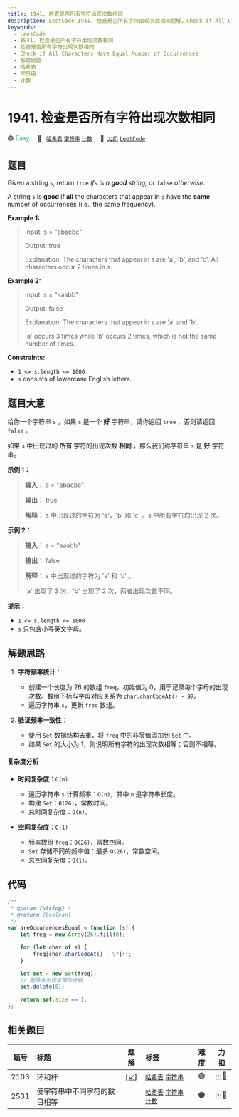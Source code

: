 ```yaml
---
title: 1941. 检查是否所有字符出现次数相同
description: LeetCode 1941. 检查是否所有字符出现次数相同题解，Check if All Characters Have Equal Number of Occurrences，包含解题思路、复杂度分析以及完整的 JavaScript 代码实现。
keywords:
  - LeetCode
  - 1941. 检查是否所有字符出现次数相同
  - 检查是否所有字符出现次数相同
  - Check if All Characters Have Equal Number of Occurrences
  - 解题思路
  - 哈希表
  - 字符串
  - 计数
---
```


# 1941. 检查是否所有字符出现次数相同

🟢 <font color=#15bd66>Easy</font>&emsp; 🔖&ensp; [`哈希表`](/tag/hash-table.md) [`字符串`](/tag/string.md) [`计数`](/tag/counting.md)&emsp; 🔗&ensp;[`力扣`](https://leetcode.cn/problems/check-if-all-characters-have-equal-number-of-occurrences) [`LeetCode`](https://leetcode.com/problems/check-if-all-characters-have-equal-number-of-occurrences)

## 题目

Given a string `s`, return `true` _if_`s` _is a **good** string, or_ `false`
_otherwise_.

A string `s` is **good** if **all** the characters that appear in `s` have the
**same** number of occurrences (i.e., the same frequency).

**Example 1:**

> Input: s = "abacbc"
>
> Output: true
>
> Explanation: The characters that appear in s are 'a', 'b', and 'c'. All characters occur 2 times in s.

**Example 2:**

> Input: s = "aaabb"
>
> Output: false
>
> Explanation: The characters that appear in s are 'a' and 'b'.
>
> 'a' occurs 3 times while 'b' occurs 2 times, which is not the same number of times.

**Constraints:**

- `1 <= s.length <= 1000`
- `s` consists of lowercase English letters.

## 题目大意

给你一个字符串 `s` ，如果 `s` 是一个 **好** 字符串，请你返回 `true` ，否则请返回 `false` 。

如果 `s` 中出现过的 **所有** 字符的出现次数 **相同** ，那么我们称字符串 `s` 是 **好** 字符串。

**示例 1：**

> **输入：** s = "abacbc"
>
> **输出：** true
>
> **解释：** s 中出现过的字符为 'a'，'b' 和 'c' 。s 中所有字符均出现 2 次。

**示例 2：**

> **输入：** s = "aaabb"
>
> **输出：** false
>
> **解释：** s 中出现过的字符为 'a' 和 'b' 。
>
> 'a' 出现了 3 次，'b' 出现了 2 次，两者出现次数不同。

**提示：**

- `1 <= s.length <= 1000`
- `s` 只包含小写英文字母。

## 解题思路

1. **字符频率统计**：

   - 创建一个长度为 26 的数组 `freq`，初始值为 0，用于记录每个字母的出现次数。数组下标与字母对应关系为 `char.charCodeAt() - 97`。
   - 遍历字符串 `s`，更新 `freq` 数组。

2. **验证频率一致性**：

   - 使用 `Set` 数据结构去重，将 `freq` 中的非零值添加到 `Set` 中。
   - 如果 `Set` 的大小为 1，则说明所有字符的出现次数相等；否则不相等。

#### 复杂度分析

- **时间复杂度**：`O(n)`

  - 遍历字符串 `s` 计算频率：`O(n)`，其中 `n` 是字符串长度。
  - 构建 `Set`：`O(26)`，常数时间。
  - 总时间复杂度：`O(n)`。

- **空间复杂度**：`O(1)`
  - 频率数组 `freq`：`O(26)`，常数空间。
  - `Set` 存储不同的频率值：最多 `O(26)`，常数空间。
  - 总空间复杂度：`O(1)`。

## 代码

```javascript
/**
 * @param {string} s
 * @return {boolean}
 */
var areOccurrencesEqual = function (s) {
	let freq = new Array(26).fill(0);

	for (let char of s) {
		freq[char.charCodeAt() - 97]++;
	}

	let set = new Set(freq);
	// 删除未出现字母的计数
	set.delete(0);

	return set.size == 1;
};
```

## 相关题目

<!-- prettier-ignore -->
| 题号 | 标题 | 题解 | 标签 | 难度 | 力扣 |
| :------: | :------ | :------: | :------ | :------: | :------: |
| 2103 | 环和杆 | [[✓]](/problem/2103.md) |  [`哈希表`](/tag/hash-table.md) [`字符串`](/tag/string.md) | 🟢 | [🀄️](https://leetcode.cn/problems/rings-and-rods) [🔗](https://leetcode.com/problems/rings-and-rods) |
| 2531 | 使字符串中不同字符的数目相等 |  |  [`哈希表`](/tag/hash-table.md) [`字符串`](/tag/string.md) [`计数`](/tag/counting.md) | 🟠 | [🀄️](https://leetcode.cn/problems/make-number-of-distinct-characters-equal) [🔗](https://leetcode.com/problems/make-number-of-distinct-characters-equal) |